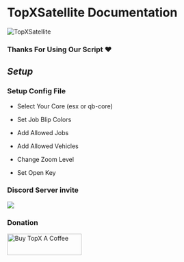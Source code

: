 # TopXSatellite Documentation

![TopXSatellite]()

### Thanks For Using Our Script ❤️

## ***Setup***

### Setup Config File

 - Select Your Core (esx or qb-core)

 - Set Job Blip Colors

 - Add Allowed Jobs

 - Add Allowed Vehicles 

 - Change Zoom Level

 - Set Open Key 

### Discord Server invite
[![](https://dcbadge.vercel.app/api/server/vuJQnbEMyu)](https://discord.gg/vuJQnbEMyu)

### Donation
<a href="https://www.buymeacoffee.com/topxteam26" target="_blank"><img src="https://cdn.buymeacoffee.com/buttons/v2/default-blue.png" alt="Buy TopX A Coffee" height="50" width="174"></a>